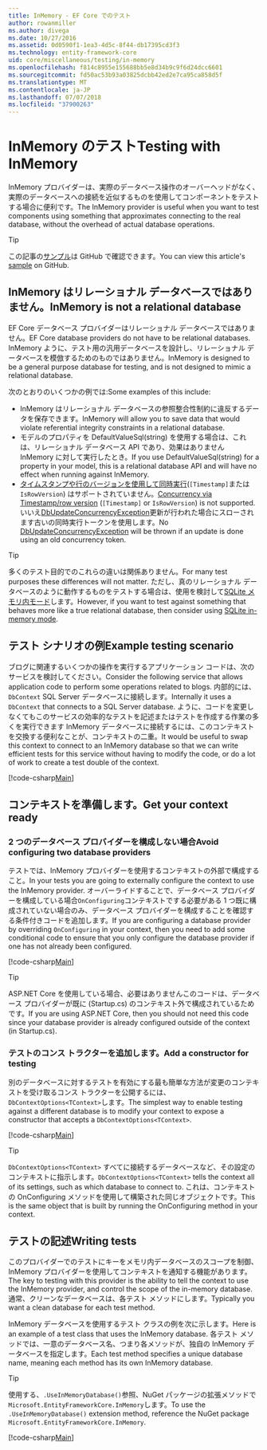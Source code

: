 ```yaml
---
title: InMemory - EF Core でのテスト
author: rowanmiller
ms.author: divega
ms.date: 10/27/2016
ms.assetid: 0d0590f1-1ea3-4d5c-8f44-db17395cd3f3
ms.technology: entity-framework-core
uid: core/miscellaneous/testing/in-memory
ms.openlocfilehash: f814c8955e155688bb5e8d34b9c9f6d24dcc6601
ms.sourcegitcommit: fd50ac53b93a03825dcbb42ed2e7ca95ca858d5f
ms.translationtype: MT
ms.contentlocale: ja-JP
ms.lasthandoff: 07/07/2018
ms.locfileid: "37900263"
---
```

# <a name="testing-with-inmemory"></a><span data-ttu-id="57521-102">InMemory のテスト</span><span class="sxs-lookup"><span data-stu-id="57521-102">Testing with InMemory</span></span>

<span data-ttu-id="57521-103">InMemory プロバイダーは、実際のデータベース操作のオーバーヘッドがなく、実際のデータベースへの接続を近似するものを使用してコンポーネントをテストする場合に便利です。</span><span class="sxs-lookup"><span data-stu-id="57521-103">The InMemory provider is useful when you want to test components using something that approximates connecting to the real database, without the overhead of actual database operations.</span></span>

> [!TIP]  
> <span data-ttu-id="57521-104">この記事の[サンプル](https://github.com/aspnet/EntityFramework.Docs/tree/master/samples/core/Miscellaneous/Testing)は GitHub で確認できます。</span><span class="sxs-lookup"><span data-stu-id="57521-104">You can view this article's [sample](https://github.com/aspnet/EntityFramework.Docs/tree/master/samples/core/Miscellaneous/Testing) on GitHub.</span></span>

## <a name="inmemory-is-not-a-relational-database"></a><span data-ttu-id="57521-105">InMemory はリレーショナル データベースではありません。</span><span class="sxs-lookup"><span data-stu-id="57521-105">InMemory is not a relational database</span></span>

<span data-ttu-id="57521-106">EF Core データベース プロバイダーはリレーショナル データベースではありません。</span><span class="sxs-lookup"><span data-stu-id="57521-106">EF Core database providers do not have to be relational databases.</span></span> <span data-ttu-id="57521-107">InMemory ように、テスト用の汎用データベースを設計し、リレーショナル データベースを模倣するためのものではありません。</span><span class="sxs-lookup"><span data-stu-id="57521-107">InMemory is designed to be a general purpose database for testing, and is not designed to mimic a relational database.</span></span>

<span data-ttu-id="57521-108">次のとおりのいくつかの例では:</span><span class="sxs-lookup"><span data-stu-id="57521-108">Some examples of this include:</span></span>

* <span data-ttu-id="57521-109">InMemory はリレーショナル データベースの参照整合性制約に違反するデータを保存できます。</span><span class="sxs-lookup"><span data-stu-id="57521-109">InMemory will allow you to save data that would violate referential integrity constraints in a relational database.</span></span>
* <span data-ttu-id="57521-110">モデルのプロパティを DefaultValueSql(string) を使用する場合は、これは、リレーショナル データベース API であり、効果はありません InMemory に対して実行したとき。</span><span class="sxs-lookup"><span data-stu-id="57521-110">If you use DefaultValueSql(string) for a property in your model, this is a relational database API and will have no effect when running against InMemory.</span></span>
* <span data-ttu-id="57521-111">[タイムスタンプや行のバージョンを使用して同時実行](xref:core/modeling/concurrency#timestamprow-version)(`[Timestamp]`または`IsRowVersion`) はサポートされていません。</span><span class="sxs-lookup"><span data-stu-id="57521-111">[Concurrency via Timestamp/row version](xref:core/modeling/concurrency#timestamprow-version) (`[Timestamp]` or `IsRowVersion`) is not supported.</span></span> <span data-ttu-id="57521-112">いいえ[DbUpdateConcurrencyException](https://docs.microsoft.com/dotnet/api/microsoft.entityframeworkcore.dbupdateconcurrencyexception)更新が行われた場合にスローされます古いの同時実行トークンを使用します。</span><span class="sxs-lookup"><span data-stu-id="57521-112">No [DbUpdateConcurrencyException](https://docs.microsoft.com/dotnet/api/microsoft.entityframeworkcore.dbupdateconcurrencyexception) will be thrown if an update is done using an old concurrency token.</span></span>

> [!TIP]  
> <span data-ttu-id="57521-113">多くのテスト目的でのこれらの違いは関係ありません。</span><span class="sxs-lookup"><span data-stu-id="57521-113">For many test purposes these differences will not matter.</span></span> <span data-ttu-id="57521-114">ただし、真のリレーショナル データベースのように動作するものをテストする場合は、使用を検討して[SQLite メモリ内モード](sqlite.md)します。</span><span class="sxs-lookup"><span data-stu-id="57521-114">However, if you want to test against something that behaves more like a true relational database, then consider using [SQLite in-memory mode](sqlite.md).</span></span>

## <a name="example-testing-scenario"></a><span data-ttu-id="57521-115">テスト シナリオの例</span><span class="sxs-lookup"><span data-stu-id="57521-115">Example testing scenario</span></span>

<span data-ttu-id="57521-116">ブログに関連するいくつかの操作を実行するアプリケーション コードは、次のサービスを検討してください。</span><span class="sxs-lookup"><span data-stu-id="57521-116">Consider the following service that allows application code to perform some operations related to blogs.</span></span> <span data-ttu-id="57521-117">内部的には、 `DbContext` SQL Server データベースに接続します。</span><span class="sxs-lookup"><span data-stu-id="57521-117">Internally it uses a `DbContext` that connects to a SQL Server database.</span></span> <span data-ttu-id="57521-118">ように、コードを変更しなくてもこのサービスの効率的なテストを記述またはテストを作成する作業の多くを実行できます InMemory データベースに接続するには、このコンテキストを交換する便利なことが、コンテキストの二重。</span><span class="sxs-lookup"><span data-stu-id="57521-118">It would be useful to swap this context to connect to an InMemory database so that we can write efficient tests for this service without having to modify the code, or do a lot of work to create a test double of the context.</span></span>

[!code-csharp[Main](../../../../samples/core/Miscellaneous/Testing/BusinessLogic/BlogService.cs)]

## <a name="get-your-context-ready"></a><span data-ttu-id="57521-119">コンテキストを準備します。</span><span class="sxs-lookup"><span data-stu-id="57521-119">Get your context ready</span></span>

### <a name="avoid-configuring-two-database-providers"></a><span data-ttu-id="57521-120">2 つのデータベース プロバイダーを構成しない場合</span><span class="sxs-lookup"><span data-stu-id="57521-120">Avoid configuring two database providers</span></span>

<span data-ttu-id="57521-121">テストでは、InMemory プロバイダーを使用するコンテキストの外部で構成すること。</span><span class="sxs-lookup"><span data-stu-id="57521-121">In your tests you are going to externally configure the context to use the InMemory provider.</span></span> <span data-ttu-id="57521-122">オーバーライドすることで、データベース プロバイダーを構成している場合`OnConfiguring`コンテキストでする必要がある 1 つ既に構成されていない場合のみ、データベース プロバイダーを構成することを確認する条件付きコードを追加します。</span><span class="sxs-lookup"><span data-stu-id="57521-122">If you are configuring a database provider by overriding `OnConfiguring` in your context, then you need to add some conditional code to ensure that you only configure the database provider if one has not already been configured.</span></span>

[!code-csharp[Main](../../../../samples/core/Miscellaneous/Testing/BusinessLogic/BloggingContext.cs#OnConfiguring)]

> [!TIP]  
> <span data-ttu-id="57521-123">ASP.NET Core を使用している場合、必要はありませんこのコードは、データベース プロバイダーが既に (Startup.cs) のコンテキスト外で構成されているためです。</span><span class="sxs-lookup"><span data-stu-id="57521-123">If you are using ASP.NET Core, then you should not need this code since your database provider is already configured outside of the context (in Startup.cs).</span></span>

### <a name="add-a-constructor-for-testing"></a><span data-ttu-id="57521-124">テストのコンス トラクターを追加します。</span><span class="sxs-lookup"><span data-stu-id="57521-124">Add a constructor for testing</span></span>

<span data-ttu-id="57521-125">別のデータベースに対するテストを有効にする最も簡単な方法が変更のコンテキストを受け取るコンス トラクターを公開するには、`DbContextOptions<TContext>`します。</span><span class="sxs-lookup"><span data-stu-id="57521-125">The simplest way to enable testing against a different database is to modify your context to expose a constructor that accepts a `DbContextOptions<TContext>`.</span></span>

[!code-csharp[Main](../../../../samples/core/Miscellaneous/Testing/BusinessLogic/BloggingContext.cs#Constructors)]

> [!TIP]  
> <span data-ttu-id="57521-126">`DbContextOptions<TContext>` すべてに接続するデータベースなど、その設定のコンテキストに指示します。</span><span class="sxs-lookup"><span data-stu-id="57521-126">`DbContextOptions<TContext>` tells the context all of its settings, such as which database to connect to.</span></span> <span data-ttu-id="57521-127">これは、コンテキストの OnConfiguring メソッドを使用して構築された同じオブジェクトです。</span><span class="sxs-lookup"><span data-stu-id="57521-127">This is the same object that is built by running the OnConfiguring method in your context.</span></span>

## <a name="writing-tests"></a><span data-ttu-id="57521-128">テストの記述</span><span class="sxs-lookup"><span data-stu-id="57521-128">Writing tests</span></span>

<span data-ttu-id="57521-129">このプロバイダーでのテストにキーをメモリ内データベースのスコープを制御、InMemory プロバイダーを使用してコンテキストを通知する機能があります。</span><span class="sxs-lookup"><span data-stu-id="57521-129">The key to testing with this provider is the ability to tell the context to use the InMemory provider, and control the scope of the in-memory database.</span></span> <span data-ttu-id="57521-130">通常、クリーンなデータベースは、各テスト メソッドにします。</span><span class="sxs-lookup"><span data-stu-id="57521-130">Typically you want a clean database for each test method.</span></span>

<span data-ttu-id="57521-131">InMemory データベースを使用するテスト クラスの例を次に示します。</span><span class="sxs-lookup"><span data-stu-id="57521-131">Here is an example of a test class that uses the InMemory database.</span></span> <span data-ttu-id="57521-132">各テスト メソッドでは、一意のデータベース名、つまり各メソッドが、独自の InMemory データベースを指定します。</span><span class="sxs-lookup"><span data-stu-id="57521-132">Each test method specifies a unique database name, meaning each method has its own InMemory database.</span></span>

>[!TIP]
> <span data-ttu-id="57521-133">使用する、`.UseInMemoryDatabase()`参照、NuGet パッケージの拡張メソッドで`Microsoft.EntityFrameworkCore.InMemory`します。</span><span class="sxs-lookup"><span data-stu-id="57521-133">To use the `.UseInMemoryDatabase()` extension method, reference the NuGet package `Microsoft.EntityFrameworkCore.InMemory`.</span></span>

[!code-csharp[Main](../../../../samples/core/Miscellaneous/Testing/TestProject/InMemory/BlogServiceTests.cs)]
